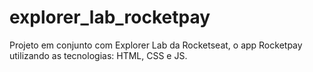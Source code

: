 # explorer_lab_rocketpay
Projeto em conjunto com Explorer Lab da Rocketseat, o app Rocketpay utilizando as tecnologias: HTML, CSS e JS.
